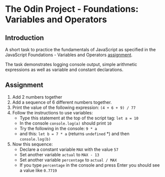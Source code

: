 # The Odin Project - Foundations: Variables and Operators

## Introduction

A short task to practice the fundamentals of JavaScript as specified in the JavaScript Foundations - Variables and Operators
[assignment](https://www.theodinproject.com/lessons/foundations-variables-and-operators#assignment).

The task demonstrates logging console output, simple arithmetic expressions as well as variable and constant declarations.

## Assignment

1. Add 2 numbers together
2. Add a sequence of 6 different numbers together.
3. Print the value of the following expression: `(4 + 6 + 9) / 77` <!-- Answer should be approximately 0.24675 -->
4. Follow the instructions to use variables:
    * Type this statement at the top of the script tag: `let a = 10`
    * In the console `console.log(a)` should print `10`
    * Try the following in the console: `9 * a`
    * and this: `let b = 7 * a` (returns `undefined` *) and then `console.log(b)`
5. Now this sequence:
    * Declare a constant variable `MAX` with the value `57`
    * Set another variable `actual` to `MAX - 13`
    * Set another variable `percentage` to `actual / MAX`
    * If you type `percentage` in the console and press Enter you should see a value like `0.7719`
